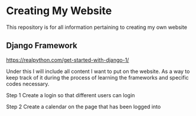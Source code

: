 # Creating My Website

This repository is for all information pertaining to creating my own website

## Django Framework 

https://realpython.com/get-started-with-django-1/

Under this I will include all content I want to put on the website. As a way to keep track of it during the process of learning the frameworks and specific codes necessary. 

Step 1
Create a login so that different users can login

Step 2
Create a calendar on the page that has been logged into
